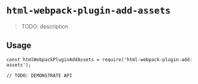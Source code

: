 # `html-webpack-plugin-add-assets`

> TODO: description

## Usage

```
const htmlWebpackPluginAddAssets = require('html-webpack-plugin-add-assets');

// TODO: DEMONSTRATE API
```
